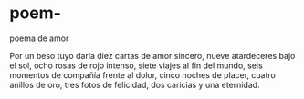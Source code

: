 # poem-
poema de amor

Por un beso tuyo daría
diez cartas de amor sincero,
nueve atardeceres bajo el sol,
ocho rosas de rojo intenso,
siete viajes al fin del mundo,
seis momentos de compañía frente al dolor,
cinco noches de placer,
cuatro anillos de oro,
tres fotos de felicidad,
dos caricias y
una eternidad.
